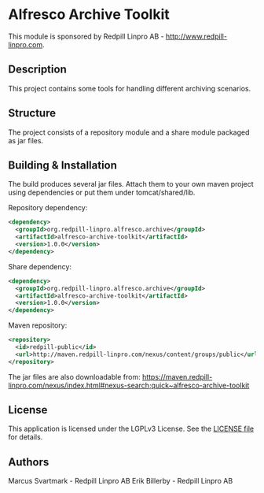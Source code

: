 Alfresco Archive Toolkit
=============================================

This module is sponsored by Redpill Linpro AB - http://www.redpill-linpro.com.

Description
-----------
This project contains some tools for handling different archiving scenarios.

Structure
------------

The project consists of a repository module and a share module packaged as jar files.

Building & Installation
------------
The build produces several jar files. Attach them to your own maven project using dependencies or put them under tomcat/shared/lib.

Repository dependency:
```xml
<dependency>
  <groupId>org.redpill-linpro.alfresco.archive</groupId>
  <artifactId>alfresco-archive-toolkit</artifactId>
  <version>1.0.0</version>
</dependency>
```

Share dependency:
```xml
<dependency>
  <groupId>org.redpill-linpro.alfresco.archive</groupId>
  <artifactId>alfresco-archive-toolkit</artifactId>    
  <version>1.0.0</version>
</dependency>
```

Maven repository:
```xml
<repository>
  <id>redpill-public</id>
  <url>http://maven.redpill-linpro.com/nexus/content/groups/public</url>
</repository>
```

The jar files are also downloadable from: https://maven.redpill-linpro.com/nexus/index.html#nexus-search;quick~alfresco-archive-toolkit


License
-------

This application is licensed under the LGPLv3 License. See the [LICENSE file](LICENSE) for details.

Authors
-------

Marcus Svartmark - Redpill Linpro AB
Erik Billerby - Redpill Linpro AB
